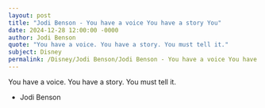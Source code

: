 ```yaml
---
layout: post
title: "Jodi Benson - You have a voice You have a story You"
date: 2024-12-28 12:00:00 -0000
author: Jodi Benson
quote: "You have a voice. You have a story. You must tell it."
subject: Disney
permalink: /Disney/Jodi Benson/Jodi Benson - You have a voice You have a story You
---
```


You have a voice. You have a story. You must tell it.

- Jodi Benson
